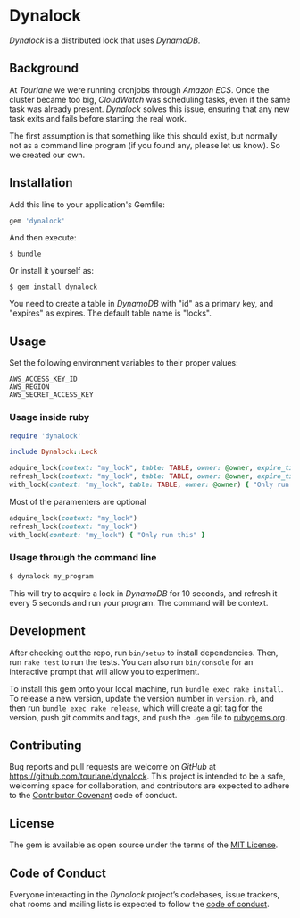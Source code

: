 # Dynalock

*Dynalock* is a distributed lock that uses *DynamoDB*.

## Background

At *Tourlane* we were running cronjobs through *Amazon ECS*. Once the cluster became
too big, *CloudWatch* was scheduling tasks, even if the same task was already
present. *Dynalock* solves this issue, ensuring that any new task exits and fails
before starting the real work.

The first assumption is that something like this should exist, but normally
not as a command line program (if you found any, please let us know). So we
created our own.

## Installation

Add this line to your application's Gemfile:

```ruby
gem 'dynalock'
```

And then execute:

    $ bundle

Or install it yourself as:

    $ gem install dynalock

You need to create a table in *DynamoDB* with "id" as a primary key, and "expires" as expires.
The default table name is "locks".

## Usage

Set the following environment variables to their proper values:

    AWS_ACCESS_KEY_ID
    AWS_REGION
    AWS_SECRET_ACCESS_KEY

### Usage inside ruby

```ruby
require 'dynalock'

include Dynalock::Lock

adquire_lock(context: "my_lock", table: TABLE, owner: @owner, expire_time: 10)
refresh_lock(context: "my_lock", table: TABLE, owner: @owner, expire_time: 10)
with_lock(context: "my_lock", table: TABLE, owner: @owner) { "Only run this" }
```

Most of the paramenters are optional

```ruby
adquire_lock(context: "my_lock")
refresh_lock(context: "my_lock")
with_lock(context: "my_lock") { "Only run this" }
```

### Usage through the command line

```sh
$ dynalock my_program
```

This will try to acquire a lock in *DynamoDB* for 10 seconds, and refresh it every 5 seconds and run your program. The command will be context.

## Development

After checking out the repo, run `bin/setup` to install dependencies. Then, run
`rake test` to run the tests. You can also run `bin/console` for an interactive
prompt that will allow you to experiment.

To install this gem onto your local machine, run `bundle exec rake install`. To
release a new version, update the version number in `version.rb`, and then run
`bundle exec rake release`, which will create a git tag for the version, push
git commits and tags, and push the `.gem` file to
[rubygems.org](https://rubygems.org).

## Contributing

Bug reports and pull requests are welcome on *GitHub* at
https://github.com/tourlane/dynalock. This project is intended to be a safe,
welcoming space for collaboration, and contributors are expected to adhere to
the [Contributor Covenant](http://contributor-covenant.org) code of conduct.

## License

The gem is available as open source under the terms of the [MIT
License](https://opensource.org/licenses/MIT).

## Code of Conduct

Everyone interacting in the *Dynalock* project’s codebases, issue trackers, chat
rooms and mailing lists is expected to follow the [code of
conduct](https://github.com/guillermo//blob/master/CODE_OF_CONDUCT.md).

